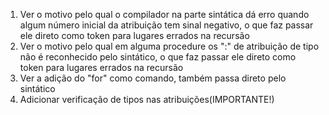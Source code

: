 1. Ver o motivo pelo qual o compilador na parte sintática dá erro quando algum número inicial da atribuição tem sinal negativo, o que faz passar ele direto como token para lugares errados na recursão
2. Ver o motivo pelo qual em alguma procedure os ":" de atribuição de tipo não é reconhecido pelo sintático, o que faz passar ele direto como token para lugares errados na recursão
3. Ver a adição do "for" como comando, também passa direto pelo sintático
4. Adicionar verificação de tipos nas atribuições(IMPORTANTE!)